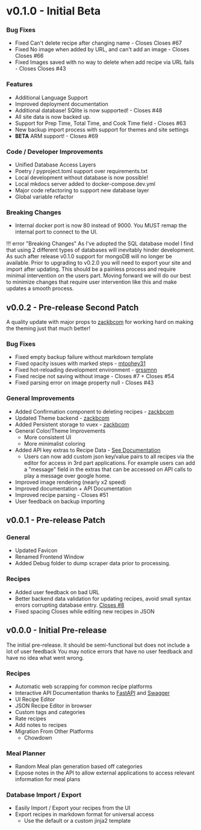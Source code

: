 # v0.1.0 - Initial Beta

### Bug Fixes
  - Fixed Can't delete recipe after changing name - Closes Closes #67
  - Fixed No image when added by URL, and can't add an image - Closes Closes #66
  - Fixed Images saved with no way to delete when add recipe via URL fails - Closes Closes #43

### Features
  - Additional Language Support
  - Improved deployment documentation
  - Additional database! SQlite is now supported! - Closes #48
  - All site data is now backed up.
  - Support for Prep Time, Total Time, and Cook Time field - Closes #63
  - New backup import process with support for themes and site settings
  - **BETA** ARM support! - Closes #69

### Code / Developer Improvements
  - Unified Database Access Layers
  - Poetry / pyproject.toml support over requirements.txt
  - Local development without database is now possible!
  - Local mkdocs server added to docker-compose.dev.yml
  - Major code refactoring to support new database layer
  - Global variable refactor

### Breaking Changes

- Internal docker port is now 80 instead of 9000. You MUST remap the internal port to connect to the UI. 

!!! error "Breaking Changes"
    As I've adopted the SQL database model I find that using 2 different types of databases will inevitably hinder development. As such after release v0.1.0 support for mongoDB will no longer be available. Prior to upgrading to v0.2.0 you will need to export your site and import after updating. This should be a painless process and require minimal intervention on the users part. Moving forward we will do our best to minimize changes that require user intervention like this and make updates a smooth process. 


## v0.0.2 - Pre-release Second Patch
A quality update with major props to [zackbcom](https://github.com/zackbcom) for working hard on making the theming just that much better!

### Bug Fixes
  - Fixed empty backup failure without markdown template
  - Fixed opacity issues with marked steps - [mtoohey31](https://github.com/mtoohey31)
  - Fixed hot-reloading development environment - [grssmnn](https://github.com/grssmnn)
  - Fixed recipe not saving without image - Closes #7 + Closes #54
  - Fixed parsing error on image property null - Closes #43

### General Improvements
  - Added Confirmation component to deleting recipes - [zackbcom](https://github.com/zackbcom)
  - Updated Theme backend - [zackbcom](https://github.com/zackbcom)
  - Added Persistent storage to vuex - [zackbcom](https://github.com/zackbcom)
  - General Color/Theme Improvements
      - More consistent UI
      - More minimalist coloring
  - Added API key extras to Recipe Data - [See Documentation](/api/api-usage/)
      - Users can now add custom json key/value pairs to all recipes via the editor for access in 3rd part applications. For example users can add a "message" field in the extras that can be accessed on API calls to play a message over google home. 
  - Improved image rendering (nearly x2 speed)
  - Improved documentation + API Documentation
  - Improved recipe parsing - Closes #51
  - User feedback on backup importing

## v0.0.1 - Pre-release Patch
### General
  - Updated Favicon
  - Renamed Frontend Window
  - Added Debug folder to dump scraper data prior to processing. 

### Recipes
  - Added user feedback on bad URL
  - Better backend data validation for updating recipes, avoid small syntax errors corrupting database entry. [Closes #8](https://github.com/aindoria/cena/issues/8)
  - Fixed spacing Closes while editing new recipes in JSON

## v0.0.0 - Initial Pre-release
The initial pre-release. It should be semi-functional but does not include a lot of user feedback You may notice errors that have no user feedback and have no idea what went wrong. 

### Recipes
  - Automatic web scrapping for common recipe platforms
  - Interactive API Documentation thanks to [FastAPI](https://fastapi.tiangolo.com/) and [Swagger](https://petstore.swagger.io/)
  - UI Recipe Editor
  - JSON Recipe Editor in browser
  - Custom tags and categories
  - Rate recipes
  - Add notes to recipes
  - Migration From Other Platforms
    - Chowdown
### Meal Planner
  - Random Meal plan generation based off categories
  - Expose notes in the API to allow external applications to access relevant information for meal plans
  
### Database Import / Export
  - Easily Import / Export your recipes from the UI
  - Export recipes in markdown format for universal access
    - Use the default or a custom jinja2 template